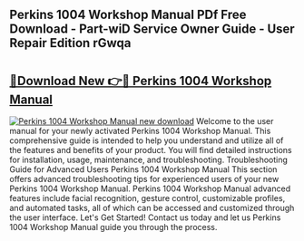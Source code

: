 ## Perkins 1004 Workshop Manual PDf Free Download - Part-wiD Service Owner Guide - User Repair Edition rGwqa

# <h2><a href="http://cf13959.oget.top/?id=Perkins+1004+Workshop+Manual">🔗Download New 👉🔴 Perkins 1004 Workshop Manual</a></h2>

[![Perkins 1004 Workshop Manual new download](https://i.imgur.com/5g1atiW.png)](http://cf13959.oget.top/?id=Perkins+1004+Workshop+Manual)
Welcome to the user manual for your newly activated Perkins 1004 Workshop Manual. This comprehensive guide is intended to help you understand and utilize all of the features and benefits of your product. You will find detailed instructions for installation, usage, maintenance, and troubleshooting. Troubleshooting Guide for Advanced Users Perkins 1004 Workshop Manual This section offers advanced troubleshooting tips for experienced users of your new Perkins 1004 Workshop Manual. Perkins 1004 Workshop Manual advanced features include facial recognition, gesture control, customizable profiles, and automated tasks, all of which can be accessed and customized through the user interface. Let's Get Started! Contact us today and let us Perkins 1004 Workshop Manual guide you through the process.
